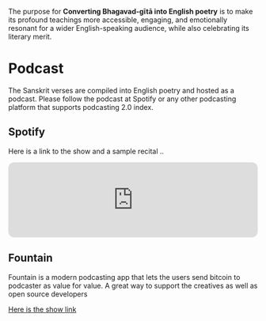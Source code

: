 The purpose for **Converting Bhagavad-gītā into English poetry**  is to make its profound teachings more accessible, engaging, and emotionally resonant for a wider English-speaking audience, while also celebrating its literary merit.

# Podcast

The Sanskrit verses are compiled into English poetry and hosted as a podcast. Please follow the podcast at Spotify or any other podcasting platform that supports podcasting 2.0 index.

## Spotify

Here is a link to the show and a sample recital ..

<iframe style="border-radius:12px" src="https://open.spotify.com/embed/show/0FHORcEQ2D6WCk4pTbmZBb?utm_source=generator" width="100%" height="152" frameBorder="0" allowfullscreen="" allow="autoplay; clipboard-write; encrypted-media; fullscreen; picture-in-picture" loading="lazy"></iframe>


## Fountain

Fountain is a modern podcasting app that lets the users send bitcoin to podcaster as value for value. A great way to support the creatives as well as open source developers

[Here is the show link]( https://fountain.fm/show/RHSFZsKQoCZYJw6pURzp)
